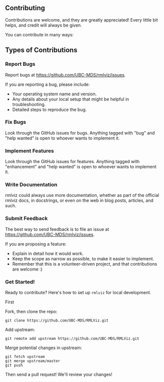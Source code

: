 ## Contributing

Contributions are welcome, and they are greatly appreciated! Every little bit
helps, and credit will always be given.

You can contribute in many ways:

## Types of Contributions


### Report Bugs

Report bugs at https://github.com/UBC-MDS/rmlviz/issues.

If you are reporting a bug, please include:

* Your operating system name and version.
* Any details about your local setup that might be helpful in troubleshooting.
* Detailed steps to reproduce the bug.

### Fix Bugs

Look through the GitHub issues for bugs. Anything tagged with "bug" and "help
wanted" is open to whoever wants to implement it.

### Implement Features

Look through the GitHub issues for features. Anything tagged with "enhancement"
and "help wanted" is open to whoever wants to implement it.

### Write Documentation

rmlviz could always use more documentation, whether as part of the
official rmlviz docs, in docstrings, or even on the web in blog posts,
articles, and such.

### Submit Feedback

The best way to send feedback is to file an issue at https://github.com/UBC-MDS/rmlviz/issues.

If you are proposing a feature:

* Explain in detail how it would work.
* Keep the scope as narrow as possible, to make it easier to implement.
* Remember that this is a volunteer-driven project, and that contributions
  are welcome :)
  
### Get Started!
Ready to contribute? Here's how to set up `rmlviz` for local development.

First

Fork, then clone the repo:
```
git clone https://github.com/UBC-MDS/RMLViz.git
```

Add upstream:
```
git remote add upstream https://github.com/UBC-MDS/RMLViz.git
```

Merge potential changes in upstream:
```
git fetch upstream
git merge upstream/master
git push
```

Then send a pull request! We'll review your changes!
